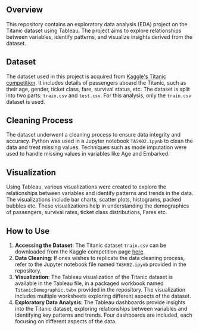 ## Overview
This repository contains an exploratory data analysis (EDA) project on the Titanic dataset using Tableau. The project aims to explore relationships between variables, identify patterns, and visualize insights derived from the dataset.

## Dataset
The dataset used in this project is acquired from [Kaggle's Titanic competition](https://www.kaggle.com/c/titanic/data). It includes details of passengers aboard the Titanic, such as their age, gender, ticket class, fare, survival status, etc. The dataset is split into two parts: `train.csv` and `test.csv`. For this analysis, only the `train.csv` dataset is used.

## Cleaning Process
The dataset underwent a cleaning process to ensure data integrity and accuracy. Python was used in a Jupyter notebook `TASK02.ipynb` to clean the data and treat missing values. Techniques such as mode imputation were used to handle missing values in variables like Age and Embarked.

## Visualization
Using Tableau, various visualizations were created to explore the relationships between variables and identify patterns and trends in the data. The visualizations include bar charts, scatter plots, histograms, packed bubbles etc. These visualizations help in understanding the demographics of passengers, survival rates, ticket class distributions, Fares etc.

## How to Use
1. **Accessing the Dataset**: The Titanic dataset `train.csv` can be downloaded from the Kaggle competition page [here](https://www.kaggle.com/c/titanic/data).
2. **Data Cleaning**: If ones wishes to replicate the data cleaning process, refer to the Jupyter notebook file named `TASK02.ipynb` provided in the repository.
3. **Visualization**: The Tableau visualization of the Titanic dataset is available in the Tableau file, in a packaged workbook named `TitanicDemographic.twbx` provided in the repository. The visualization includes multiple worksheets exploring different aspects of the dataset.
4. **Exploratory Data Analysis**: The Tableau dashboards provide insights into the Titanic dataset, exploring relationships between variables and identifying key patterns and trends. Four dashboards are included, each focusing on different aspects of the data.
